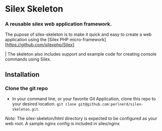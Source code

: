 Silex Skeleton
==============
### A reusable silex web application framework.

The pupose of silex-skeleton is to make it quick and easy to create a web application using the [Silex PHP micro-framework][https://github.com/silexphp/Silex]

| The skeleton also includes support and example code for creating console commands using Silex. 

Installation
------------

### Clone the git repo
- In your command line, or your favorite Git Application, clone this repo to your desired location. `git clone git@github.com:perlnerd/silex-skeleton.git`.

*Note:* The silex-skeleton/html directory is expected to be configured as your web root.  A sample nginx config is included in silex/nginx



